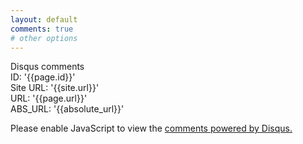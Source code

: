 ```yaml
---
layout: default
comments: true
# other options
---
```





<div id="disqus_thread">
Disqus comments<br>
ID: '{{page.id}}'<br>
Site URL: '{{site.url}}'<br>
URL: '{{page.url}}'<br>
ABS_URL: '{{absolute_url}}'
</div>

<script>
    /**
    *  RECOMMENDED CONFIGURATION VARIABLES: EDIT AND UNCOMMENT THE SECTION BELOW TO INSERT DYNAMIC VALUES FROM YOUR PLATFORM OR CMS.
    *  LEARN WHY DEFINING THESE VARIABLES IS IMPORTANT: https://disqus.com/admin/universalcode/#configuration-variables    */

    var disqus_config = function () {
        this.page.url = '{{ page.url | absolute_url }}'
        this.page.identifier = '{{ page.url | absolute_url }}'
    };

    (function() { // DON'T EDIT BELOW THIS LINE
    var d = document, s = d.createElement('script');
    s.src = 'https://cmi-tomato.disqus.com/embed.js';
    s.setAttribute('data-timestamp', +new Date());
    (d.head || d.body).appendChild(s);
    })();
</script>

<noscript>Please enable JavaScript to view the <a href="https://disqus.com/?ref_noscript">comments powered by Disqus.</a></noscript>






